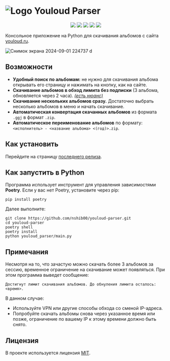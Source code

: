 # ![Logo](https://github.com/user-attachments/assets/5a199bf7-9963-475d-9995-b4fec00dc518) Youloud Parser

<p align="center">
<img src="https://img.shields.io/badge/python-3.9 | 3.10 | 3.11 | 3.12-blue?logo=python&logoColor=white">
<img src="https://img.shields.io/badge/code--style-black-black">
<img src="https://img.shields.io/github/downloads/nshib00/youloud-parser/total.svg">
<img src="https://img.shields.io/github/v/release/nshib00/youloud-parser.svg">
<img src="https://img.shields.io/github/license/nshib00/wiffy.svg">
<p>

Консольное приложение на Python для скачивания альбомов с сайта [youloud.ru](https://youloud.ru).

![Снимок экрана 2024-09-01 224737](https://github.com/user-attachments/assets/3cdc2c31-8887-4dde-a46c-dbb99d78f4c9)
d
## Возможности

- **Удобный поиск по альбомам:** не нужно для скачивания альбома открывать его страницу и нажимать на кнопку, как на сайте. 
- **Скачивание альбомов в обход лимита без подписки** (3 альбома, обновляется через 2 часа). [*(есть нюанс)*](https://github.com/nshib00/youloud-parser/new/main?filename=README.md#%D0%BF%D1%80%D0%B8%D0%BC%D0%B5%D1%87%D0%B0%D0%BD%D0%B8%D1%8F)
- **Скачивание нескольких альбомов сразу.** Достаточно выбрать несколько альбомов в меню и начать скачивание.
- **Автоматическая конвертация скачанных альбомов** из формата `.ggj` в формат `.zip`.
- **Автоматическое переименование альбомов** по формату: `<исполнитель> - <название альбома> <(год)>.zip`.

## Как установить

Перейдите на страницу [последнего релиза](https://github.com/nshib00/youloud-parser/releases/latest).

## Как запустить в Python

Программа использует инструмент для управления зависимостями **Poetry**. Если у вас нет Poetry, установите через pip:

`pip install poetry`

Далее выполните:
```
git clone https://github.com/nshib00/youloud-parser.git
cd youloud-parser
poetry shell
poetry install
python youloud_parser/main.py
```

## Примечания

Несмотря на то, что зачастую можно скачать более 3 альбомов за сессию, временное ограничение на скачивание может появляться. При этом программа выведет сообщение:

`Достигнут лимит скачивания альбомов. До обнуления лимита осталось: <время>.`

В данном случае:
- Используйте VPN или другие способы обхода со сменой IP-адреса. 
- Попробуйте скачать альбомы снова через указанное время или позже, ограничение по вашему IP к этому времени должно быть снято.

## Лицензия

В проекте используется лицензия [MIT](https://github.com/nshib00/youloud-parser/blob/main/LICENSE).
